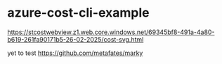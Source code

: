 # azure-cost-cli-example

https://stcostwebview.z1.web.core.windows.net/69345bf8-491a-4a80-b619-261fa90171b5-26-02-2025/cost-svg.html

yet to test https://github.com/metafates/marky
